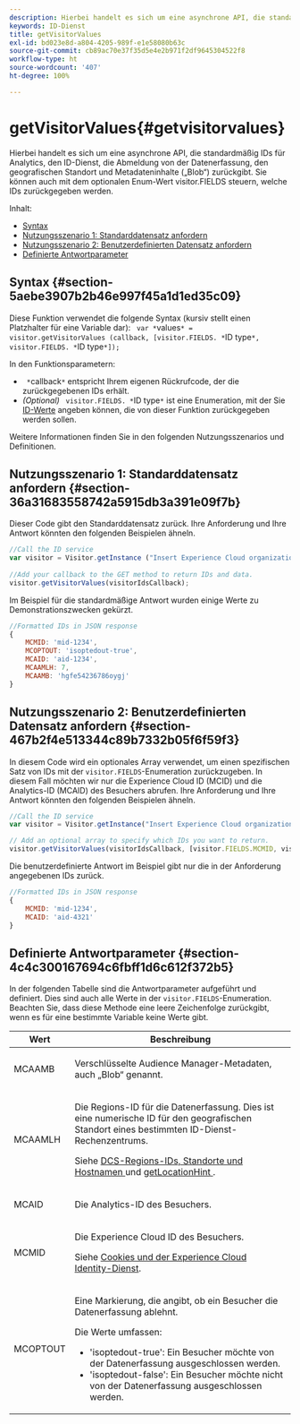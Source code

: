 ```yaml
---
description: Hierbei handelt es sich um eine asynchrone API, die standardmäßig IDs für Analytics, den ID-Dienst, die Abmeldung von der Datenerfassung, den geografischen Standort und Metadateninhalte („Blob“) zurückgibt. Sie können auch mit dem optionalen Enum-Wert visitor.FIELDS steuern, welche IDs zurückgegeben werden.
keywords: ID-Dienst
title: getVisitorValues
exl-id: bd023e8d-a804-4205-989f-e1e58080b63c
source-git-commit: cb89ac70e37f35d5e4e2b971f2df9645304522f8
workflow-type: ht
source-wordcount: '407'
ht-degree: 100%

---
```


# getVisitorValues{#getvisitorvalues}

Hierbei handelt es sich um eine asynchrone API, die standardmäßig IDs für Analytics, den ID-Dienst, die Abmeldung von der Datenerfassung, den geografischen Standort und Metadateninhalte („Blob“) zurückgibt. Sie können auch mit dem optionalen Enum-Wert visitor.FIELDS steuern, welche IDs zurückgegeben werden.

Inhalt:

<ul class="simplelist"> 
 <li> <a href="../../library/get-set/getvisitorvalues.md#section-5aebe3907b2b46e997f45a1d1ed35c09" format="dita" scope="local"> Syntax </a> </li> 
 <li> <a href="../../library/get-set/getvisitorvalues.md#section-36a31683558742a5915db3a391e09f7b" format="dita" scope="local"> Nutzungsszenario 1: Standarddatensatz anfordern </a> </li> 
 <li> <a href="../../library/get-set/getvisitorvalues.md#section-467b2f4e513344c89b7332b05f6f59f3" format="dita" scope="local"> Nutzungsszenario 2: Benutzerdefinierten Datensatz anfordern </a> </li> 
 <li> <a href="../../library/get-set/getvisitorvalues.md#section-4c4c300167694c6fbff1d6c612f372b5" format="dita" scope="local"> Definierte Antwortparameter </a> </li> 
</ul>

## Syntax {#section-5aebe3907b2b46e997f45a1d1ed35c09}

Diese Funktion verwendet die folgende Syntax (kursiv stellt einen Platzhalter für eine Variable dar): ` var *`values`* = visitor.getVisitorValues (callback, [visitor.FIELDS. *`ID type`*, visitor.FIELDS. *`ID type`*]);`

In den Funktionsparametern:

* ` *`callback`*` entspricht Ihrem eigenen Rückrufcode, der die zurückgegebenen IDs erhält.
* *(Optional)* ` visitor.FIELDS. *`ID type`*` ist eine Enumeration, mit der Sie [ID-Werte](../../library/get-set/getvisitorvalues.md#section-4c4c300167694c6fbff1d6c612f372b5) angeben können, die von dieser Funktion zurückgegeben werden sollen.

Weitere Informationen finden Sie in den folgenden Nutzungsszenarios und Definitionen.

## Nutzungsszenario 1: Standarddatensatz anfordern  {#section-36a31683558742a5915db3a391e09f7b}

Dieser Code gibt den Standarddatensatz zurück. Ihre Anforderung und Ihre Antwort könnten den folgenden Beispielen ähneln.

```js
//Call the ID service 
var visitor = Visitor.getInstance ("Insert Experience Cloud organization ID here",{...}); 
   
//Add your callback to the GET method to return IDs and data. 
visitor.getVisitorValues(visitorIdsCallback);
```

Im Beispiel für die standardmäßige Antwort wurden einige Werte zu Demonstrationszwecken gekürzt.

```js
//Formatted IDs in JSON response 
{ 
    MCMID: 'mid-1234', 
    MCOPTOUT: 'isoptedout-true', 
    MCAID: 'aid-1234', 
    MCAAMLH: 7, 
    MCAAMB: 'hgfe54236786oygj' 
}
```

## Nutzungsszenario 2: Benutzerdefinierten Datensatz anfordern  {#section-467b2f4e513344c89b7332b05f6f59f3}

In diesem Code wird ein optionales Array verwendet, um einen spezifischen Satz von IDs mit der `visitor.FIELDS`-Enumeration zurückzugeben. In diesem Fall möchten wir nur die Experience Cloud ID (MCID) und die Analytics-ID (MCAID) des Besuchers abrufen. Ihre Anforderung und Ihre Antwort könnten den folgenden Beispielen ähneln.

```js
//Call the ID service 
var visitor = Visitor.getInstance("Insert Experience Cloud organization ID here", { ... });

// Add an optional array to specify which IDs you want to return. 
visitor.getVisitorValues(visitorIdsCallback, [visitor.FIELDS.MCMID, visitor.FIELDS.MCAID]);
```

Die benutzerdefinierte Antwort im Beispiel gibt nur die in der Anforderung angegebenen IDs zurück.

```js
//Formatted IDs in JSON response 
{ 
    MCMID: 'mid-1234', 
    MCAID: 'aid-4321' 
}
```

## Definierte Antwortparameter  {#section-4c4c300167694c6fbff1d6c612f372b5}

In der folgenden Tabelle sind die Antwortparameter aufgeführt und definiert. Dies sind auch alle Werte in der `visitor.FIELDS`-Enumeration. Beachten Sie, dass diese Methode eine leere Zeichenfolge zurückgibt, wenn es für eine bestimmte Variable keine Werte gibt.

<table id="table_32D0FEEA76CE4F298EED4B8F5C644232"> 
 <thead> 
  <tr> 
   <th colname="col1" class="entry"> Wert </th> 
   <th colname="col2" class="entry"> Beschreibung </th> 
  </tr> 
 </thead>
 <tbody> 
  <tr> 
   <td colname="col1"> <p> <span class="codeph"> MCAAMB </span> </p> </td> 
   <td colname="col2"> <p>Verschlüsselte <span class="keyword">Audience Manager</span>-Metadaten, auch „Blob“ genannt. </p> </td> 
  </tr> 
  <tr> 
   <td colname="col1"> <p> <span class="codeph"> MCAAMLH </span> </p> </td> 
   <td colname="col2"> <p>Die Regions-ID für die Datenerfassung. Dies ist eine numerische ID für den geografischen Standort eines bestimmten ID-Dienst-Rechenzentrums. </p> <p>Siehe <a href="https://experienceleague.adobe.com/docs/audience-manager/user-guide/api-and-sdk-code/dcs/dcs-api-reference/dcs-regions.html?lang=de" format="https" scope="external"> DCS-Regions-IDs, Standorte und Hostnamen </a> und <a href="../../library/get-set/getlocationhint.md#reference-a761030ff06c4439946bb56febf42d4c" format="dita" scope="local"> getLocationHint </a>. </p> </td> 
  </tr> 
  <tr> 
   <td colname="col1"> <p> <span class="codeph"> MCAID </span> </p> </td> 
   <td colname="col2"> <p>Die <span class="keyword">Analytics</span>-ID des Besuchers. </p> </td> 
  </tr> 
  <tr> 
   <td colname="col1"> <p> <span class="codeph"> MCMID </span> </p> </td> 
   <td colname="col2"> <p>Die Experience Cloud ID des Besuchers. </p> <p>Siehe <a href="../../introduction/cookies.md" format="dita" scope="local">Cookies und der Experience Cloud Identity-Dienst</a>. </p> </td> 
  </tr> 
  <tr> 
   <td colname="col1"> <p> <span class="codeph"> MCOPTOUT </span> </p> </td> 
   <td colname="col2"> <p>Eine Markierung, die angibt, ob ein Besucher die Datenerfassung ablehnt. </p> <p>Die Werte umfassen: </p> <p> 
     <ul id="ul_E82431DE12B449F8822499364B363798"> 
      <li id="li_2BAB7C15A38A408E8FC4B85E70B66E46"> <span class="codeph"> 'isoptedout-true'</span>: Ein Besucher möchte von der Datenerfassung ausgeschlossen werden. </li> 
      <li id="li_BB80AE4CEBC44166BC04428B212FEF51"> <span class="codeph"> 'isoptedout-false'</span>: Ein Besucher möchte nicht von der Datenerfassung ausgeschlossen werden. </li> 
     </ul> </p> </td> 
  </tr> 
 </tbody> 
</table>
